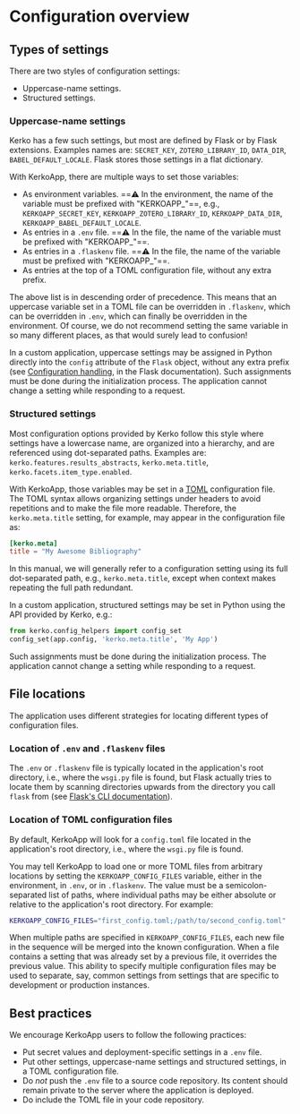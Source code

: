 # Configuration overview

## Types of settings

There are two styles of configuration settings:

- Uppercase-name settings.
- Structured settings.

### Uppercase-name settings

Kerko has a few such settings, but most are defined by Flask or by Flask
extensions. Examples names are: `SECRET_KEY`, `ZOTERO_LIBRARY_ID`, `DATA_DIR`,
`BABEL_DEFAULT_LOCALE`. Flask stores those settings in a flat dictionary.

With KerkoApp, there are multiple ways to set those variables:

- As environment variables. ==:warning: In the environment, the name of the
  variable must be prefixed with "KERKOAPP_"==, e.g., `KERKOAPP_SECRET_KEY`,
  `KERKOAPP_ZOTERO_LIBRARY_ID`, `KERKOAPP_DATA_DIR`,
  `KERKOAPP_BABEL_DEFAULT_LOCALE`.
- As entries in a `.env` file. ==:warning: In the file, the name of the variable
  must be prefixed with "KERKOAPP_"==.
- As entries in a `.flaskenv` file. ==:warning: In the file, the name of the
  variable must be prefixed with "KERKOAPP_"==.
- As entries at the top of a TOML configuration file, without any extra prefix.

The above list is in descending order of precedence. This means that an
uppercase variable set in a TOML file can be overridden in `.flaskenv`, which
can be overridden in `.env`, which can finally be overridden in the environment.
Of course, we do not recommend setting the same variable in so many different
places, as that would surely lead to confusion!

In a custom application, uppercase settings may be assigned in Python directly
into the `config` attribute of the `Flask` object, without any extra prefix (see
[Configuration
handling](https://flask.palletsprojects.com/en/latest/config/#configuration-handling),
in the Flask documentation). Such assignments must be done during the
initialization process. The application cannot change a setting while responding
to a request.


### Structured settings

Most configuration options provided by Kerko follow this style where settings
have a lowercase name, are organized into a hierarchy, and are referenced using
dot-separated paths. Examples are: `kerko.features.results_abstracts`,
`kerko.meta.title`, `kerko.facets.item_type.enabled`.

With KerkoApp, those variables may be set in a [TOML] configuration file. The
TOML syntax allows organizing settings under headers to avoid repetitions and
to make the file more readable. Therefore, the `kerko.meta.title` setting, for
example, may appear in the configuration file as:

```toml
[kerko.meta]
title = "My Awesome Bibliography"
```

In this manual, we will generally refer to a configuration setting using its
full dot-separated path, e.g., `kerko.meta.title`, except when context makes
repeating the full path redundant.

In a custom application, structured settings may be set in Python using the API
provided by Kerko, e.g.:

```python
from kerko.config_helpers import config_set
config_set(app.config, 'kerko.meta.title', 'My App')
```

Such assignments must be done during the initialization process. The application
cannot change a setting while responding to a request.


## File locations

The application uses different strategies for locating different types of
configuration files.

### Location of `.env` and `.flaskenv` files

The `.env` or `.flaskenv` file is typically located in the application's root
directory, i.e., where the `wsgi.py` file is found, but Flask actually tries to
locate them by scanning directories upwards from the directory you call `flask`
from (see [Flask's CLI
documentation](https://flask.palletsprojects.com/en/latest/cli/#environment-variables-from-dotenv)).

### Location of TOML configuration files

By default, KerkoApp will look for a `config.toml` file located in the
application's root directory, i.e., where the `wsgi.py` file is found.

You may tell KerkoApp to load one or more TOML files from arbitrary locations by
setting the `KERKOAPP_CONFIG_FILES` variable, either in the environment, in
`.env`, or in `.flaskenv`. The value must be a semicolon-separated list of
paths, where individual paths may be either absolute or relative to the
application's root directory. For example:

```bash
KERKOAPP_CONFIG_FILES="first_config.toml;/path/to/second_config.toml"
```

When multiple paths are specified in `KERKOAPP_CONFIG_FILES`, each new file in
the sequence will be merged into the known configuration. When a file contains
a setting that was already set by a previous file, it overrides the previous
value. This ability to specify multiple configuration files may be used to
separate, say, common settings from settings that are specific to development or
production instances.


## Best practices

We encourage KerkoApp users to follow the following practices:

- Put secret values and deployment-specific settings in a `.env` file.
- Put other settings, uppercase-name settings and structured settings, in a TOML
  configuration file.
- Do *not* push the `.env` file to a source code repository. Its content should
  remain private to the server where the application is deployed.
- Do include the TOML file in your code repository.


[TOML]: https://toml.io/
